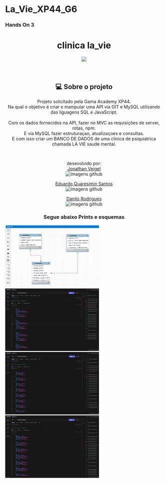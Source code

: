 # La_Vie_XP44_G6

<h3>Hands On 3</h3>
<div style="text-align: center"><h1>clinica la_vie </h1>
<img src="./src/img/la_vie-logo.png"><br>
<br>

<br>

<h2>💻 Sobre o projeto</h2>
<p>Projeto solicitado pela Gama Academy XP44. <br>
Na qual o objetivo é criar e manipular uma API via GIT e MySQL utilizando das liguagens SQL e JavaScript. <br><br>
 Com os dados fornecidos na API, fazer no MVC as requisições de server, rotas, npm. <br>  E via MySQL fazer estruturaçao, atualizaçoes e consultas.<br>
 E com isso criar um BANCO DE DADOS de uma clinica de psiquiatrica chamada LA VIE saude mental.</p>
<br>

desevolvido por:<br>
<a href="https://github.com/jonveigel">Jonathan Veigel</a><br>
<img src="https://avatars.githubusercontent.com/u/109240608?v=4" height="70" width="70" alt="imagens github"><br>

<a href="https://github.com/EduQuaresimin">Eduardo Quaresimin Santos</a><br>
<img src="https://avatars.githubusercontent.com/u/109425683?v=4" height="70" width="70" alt="imagens github"><br>

<a href="https://github.com/danilordev">Danilo Rodrigues </a><br>
<img src="https://avatars.githubusercontent.com/u/109250477?v=4" height="70" width="70" alt="imagens github"><br>



<h3>Segue abaixo Prints e esquemas</h3>
<!--prints -->
</div>
<img src= "./src/img/esquema.png" height="200" width="300">
<img src= "./src/img/serviços.png" height="200" width="300">
<img src= "./src/img/pacientes.png" height="200" width="300">
<img src= "./src/img/psicologos.png" height="200" width="300">


